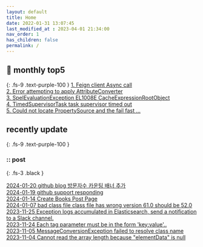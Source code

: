 ```yaml
---
layout: default
title: Home
date: 2022-01-31 13:07:45
last_modified_at : 2023-04-01 21:34:00
nav_order: 1
has_children: false
permalink: /
---
```


## 🌈 monthly top5
{: .fs-9 .text-purple-100 }
[1. Feign client Async call](./docs/msa/feign/feignclient_async.md)  
[2. Error attempting to apply AttributeConverter](./docs/errors/attributeConverter_error.md)  
[3. SpelEvaluationException EL1008E CacheExpressionRootObject](./docs/errors/spelEvaluationException.md)  
[4. TimedSupervisorTask task supervisor timed out](./docs/errors/timedSupervisorTask_timed_out.md)  
[5. Could not locate PropertySource and the fail fast ...](./docs/errors/propertySourceError.md)  

## recently update
{: .fs-9 .text-purple-100 }

### :: post

{: .fs-3 .black }

[2024-01-20 github blog 방문자수 카운팅 배너 추가](./docs/etc/blog/github_blog_count.md)  
[2024-01-19 github support responding](./docs/etc/github_support_responding.md)  
[2024-01-14 Create Books Post Page](./docs/books/books.md)  
[2024-01-07 bad class file class file has wrong version 61.0 should be 52.0](./docs/errors/bad_class_wrong_version61.md)  
[2023-11-25 Exception logs accumulated in Elasticsearch, send a notification to a Slack channel.](./docs/sub-projects/elasticsearch_log_notification.md)  
[2023-11-24 Each tag parameter must be in the form 'key:value'..](./docs/errors/tagparameterformaterror.md)  
[2023-11-05 MessageConversionException failed to resolve class name](./docs/msa/kafka/messageConversionException.md)  
[2023-11-04 Cannot read the array length because "elementData" is null](./docs/errors/elementData_is_null.md)  
